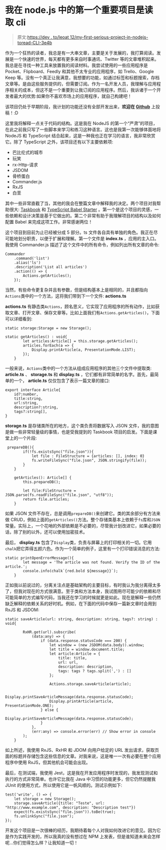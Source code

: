 # 我在 node.js 中的第一个重要项目是读取 cli

> 原文:[https://dev . to/leoat 12/my-first-serious-project-in-nodejs-toread-CLI-3e4b](https://dev.to/leoat12/my-first-serious-project-in-nodejs-toread-cli-3e4b)

作为一个狂热的读者，我总是有一大串文章，主要是关于发展的，我打算阅读。发展是一个快速的世界，每天都有更多来自时事通讯、Twitter 等的文章堆积起来。我总是在寻找一种工具来放置我的阅读材料。我尝试使用的一些应用程序是 Pocket、Flipboard、Feedly 和其他不太专业的应用程序，如 Trello、Google Keep 等。没有一个真正让我满意，我想要的功能，如通过标签和标题搜索，存档文章等。是由这些服务提供的，但需要订阅。作为一名开发人员，我理解与应用程序相关的成本，但这不是一个重要到让我订阅的应用程序。然后，我诉诸于一个开发者最大的优势:如果你不喜欢市场上的应用程序，就自己构建吧！

该项目仍处于早期阶段，我计划的功能还没有全部开发出来，**欢迎在 [Github](https://github.com/Leoat12/toread-cli)** 上投稿！:D

这里我将解释一点关于代码的结构。这是我在 NodeJS 的第一个“严肃”的项目，在此之前我只写了一些脚本来学习和练习这种语言。这也是我第一次能够体面地将 NodeJS 和 TypeScript 结合起来，这是一种我也正在学习的语言，我非常欣赏它。除了 TypeScript 之外，该项目还有以下主要依赖项:

*   巴比伦式的城市
*   玩笑
*   rx-Http-请求
*   JSDOM
*   骨桥蛋白
*   Commander.js
*   RxJS
*   白垩

其中一些非常直截了当，其他的我会在整篇文章中解释我的决定。两个项目对我帮助很大: [Taskbook](https://github.com/klauscfhq/taskbook) 和 [TypeScript Babel Starter](https://github.com/Microsoft/TypeScript-Babel-Starter#readme) 。第一个是这个项目的灵感，一些依赖和设计决策是基于它做出的。第二个非常有助于我理解项目的结构以及如何配置 Babel 来完成这项工作。非常感谢两位！

这个项目到目前为止已经被分成 5 部分。ts 文件各自具有单独的角色。我正在尽可能地划分职责，以便于扩展和理解。第一个文件是 **index.ts** ，应用的主入口。我使用 Commander.js 描述了这个文件中的所有命令，例如列出所有文章的命令:

```
Commander
    .command('list')
    .alias('ls')
    .description('List all articles')
    .action(() => {
        Actions.getArticles();
    }); 
```

当然，有些命令更复杂并且有参数，但是结构基本上是相同的，并且都指向`Actions`类中的一个方法，这将我们带到下一个文件: **actions.ts**

**actions.ts** 有静态类`Actions`，顾名思义，它实现了应用程序的所有动作，比如获取文章、打开文章、保存文章等。比如上面我们有`Actions.getArticles()`，下面可以详细看到:

```
static storage:Storage = new Storage();

static getArticles() : void{
        let articles:Article[] = this.storage.getArticles();
        articles.forEach(a => {
            Display.printArticle(a, PresentationMode.LIST);            
        });
    } 
```

一般来说，`Actions`类中的一个方法从组成应用程序的其他三个文件中提取类: **article.ts** 、 **storage.ts** 和 **display.ts** ，它们都有非常简单的名字。首先，最简单的一个， **article.ts** 仅仅包含了表示一篇文章的接口:

```
export interface Article{
    id?:number,
    title:string,
    url:string,
    description?:string,
    tags?:string[],
} 
```

**storage.ts** 是存储类所在的地方，这个类负责将数据写入 JSON 文件，我的意图是做一些非常轻量级的事情，也是受我提到的 Taskbook 项目的启发。下面是课堂上的一个片段:

```
 prepareDB(){
        if(!fs.existsSync("file.json")){
            let file : FileStructure = {articles: [], index: 0}
            fs.writeFileSync("file.json", JSON.stringify(file));
        }
    }

    getArticles(): Article[] {
        this.prepareDB();

        let file:FileStructure = JSON.parse(fs.readFileSync("file.json", "utf8"));
        return file.articles;
    } 
```

如果 JSON 文件不存在，总是调用`prepareDB()`来创建它。类的其余部分有方法来做 CRUD，例如上面的`getArticles()`方法。整个存储类基本上依赖于`fs`库和`JSON`常量。实际上，一个花哨的外部依赖是不必要的，尽管我计划改进它，如果必要的话，除了别的以外，还可以使用加密技术。

最后， **display.ts** 包含了`Display`类，负责与屏幕上的打印相关的一切。它用`chalk`把它弄得五颜六色。作为一个简单的例子，这里有一个打印错误消息的方法:

```
static printOpenErrorMessage(){
        let message = 'The article was not found. Verify the ID of the article.';
        console.info(chalk`{red.bold ${message}}`);
    } 
```

正如我以前说过的，分离关注点是基础架构的主要目标，有时我认为我分离得太多了，但我对现在的方式很满意。至于类和方法本身，我试图用尽可能少的依赖和尽可能简单的方式编写代码，当我还在学习的时候就更是如此。现在是解释一些仍然缺乏解释的依赖关系的好时机。例如，在下面的代码中保存一篇新文章时会用到 RxJS 和 JSDOM:

```
static saveArticle(url: string, description: string, tags?: string) : void{

        RxHR.get(url).subscribe(
            (data:any) => {
                if (data.response.statusCode === 200) {
                    let window = (new JSDOM(data.body)).window;
                    let title = window.document.title;
                    let article:Article = {
                        title: title, 
                        url: url,
                        description: description,
                        tags: tags ? tags.split(',') : []
                    };

                    Actions.storage.saveArticle(article);

                    Display.printSaveArticleMessage(data.response.statusCode);
                    Display.printArticle(article, PresentationMode.ONE);
                } else {
                    Display.printSaveArticleMessage(data.response.statusCode);
                }
            },
            (err:any) => console.error(err) // Show error in console
        );
    } 
```

如上所述，我使用 RxJS、RxHR 和 JDOM 向用户给定的 URL 发出请求，获取页面的标题并存储包含这些信息的文章。对我来说，这是唯一一次有必要在整个应用程序中使用 RxJS，但其他机会可能会出现。

最后，在测试端，我使用 Jest，这是我在开发应用程序时发现的，我发现测试和执行的方式非常简单。也许它比我在 Java 中习惯的功能更多，但它仍然提醒我 JUnit 的使用方式，所以使用它是一帆风顺的。测试示例如下:

```
test('write', () => {    
    let storage = new Storage();
    storage.saveArticle({title: "Teste", url: "http://www.example.com", description: "Description test"})
    expect(fs.existsSync("file.json")).toBe(true);
    fs.unlinkSync("file.json");
}); 
```

开发这个项目是一次很棒的经历，我期待着每个人对我如何改进它的意见。因为它是作为实践开发的，所以我真的没有想过在 NPM 上发表，但是谁知道未来会怎样呢...你们觉得怎么样？让我知道一切！